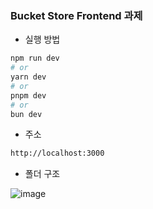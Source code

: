 ### Bucket Store Frontend 과제

- 실행 방법

```bash
npm run dev
# or
yarn dev
# or
pnpm dev
# or
bun dev
```
- 주소
```bash
http://localhost:3000
```

- 폴더 구조
  
![image](https://github.com/user-attachments/assets/300e5484-409e-4f77-bc2e-9bf0c58a67a6)
